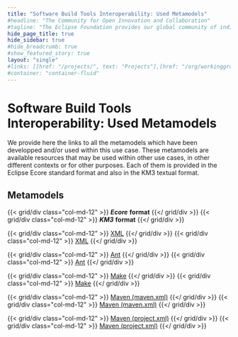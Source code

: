 ```yaml
---
title: "Software Build Tools Interoperability: Used Metamodels"
#headline: "The Community for Open Innovation and Collaboration"
#tagline: "The Eclipse Foundation provides our global community of individuals and organizations with a mature, scalable, and business-friendly environment for open source software collaboration and innovation."
hide_page_title: true
hide_sidebar: true
#hide_breadcrumb: true
#show_featured_story: true
layout: "single"
#links: [[href: "/projects/", text: "Projects"],[href: "/org/workinggroups/", text: "Working Group"],[href: "/membership/", text: "Members"],[href: "/org/value", text: "Business Value"]]
#container: "container-fluid"
---
```


# Software Build Tools Interoperability: Used Metamodels

We provide here the links to all the metamodels which have been developped and/or used within this use case. These metamodels are available resources that may be used within other use cases, in other different contexts or for other purposes. Each of them is provided in the Eclipse Ecore standard format and also in the KM3 textual format.

## Metamodels

{{< grid/div class="col-md-12" >}}
***Ecore*** **format**
{{</ grid/div >}}
{{< grid/div class="col-md-12" >}}
***KM3*** **format**
{{</ grid/div >}}

{{< grid/div class="col-md-12" >}}
[XML](https://www.eclipse.org/gmt/am3/zoos/atlantEcoreZoo/#XML)
{{</ grid/div >}}
{{< grid/div class="col-md-12" >}}
[XML](https://www.eclipse.org/gmt/am3/zoos/atlanticZoo/#XML)
{{</ grid/div >}}

{{< grid/div class="col-md-12" >}}
[Ant](https://www.eclipse.org/gmt/am3/zoos/atlantEcoreZoo/#Ant)
{{</ grid/div >}}
{{< grid/div class="col-md-12" >}}
[Ant](https://www.eclipse.org/gmt/am3/zoos/atlanticZoo/#Ant)
{{</ grid/div >}}

{{< grid/div class="col-md-12" >}}
[Make](https://www.eclipse.org/gmt/am3/zoos/atlantEcoreZoo/#Make)
{{</ grid/div >}}
{{< grid/div class="col-md-12" >}}
[Make](https://www.eclipse.org/gmt/am3/zoos/atlanticZoo/#Make)
{{</ grid/div >}}

{{< grid/div class="col-md-12" >}}
[Maven (maven.xml)](https://www.eclipse.org/gmt/am3/zoos/atlantEcoreZoo/#Maven%20(maven.xml))
{{</ grid/div >}}
{{< grid/div class="col-md-12" >}}
[Maven (maven.xml)](https://www.eclipse.org/gmt/am3/zoos/atlanticZoo/#Maven%20(maven.xml))
{{</ grid/div >}}

{{< grid/div class="col-md-12" >}}
[Maven (project.xml)](https://www.eclipse.org/gmt/am3/zoos/atlantEcoreZoo/#Maven%20(project.xml))
{{</ grid/div >}}
{{< grid/div class="col-md-12" >}}
[Maven (project.xml)](https://www.eclipse.org/gmt/am3/zoos/atlanticZoo/#Maven%20(project.xml))
{{</ grid/div >}}
